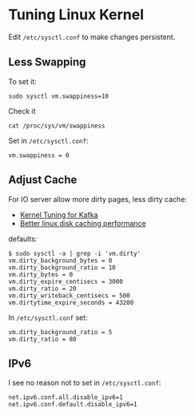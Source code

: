 # Tuning Linux Kernel

Edit `/etc/sysctl.conf` to make changes persistent.

## Less Swapping

To set it:

```console
sudo sysctl vm.swappiness=10
```
Check it
```console
cat /proc/sys/vm/swappiness
```

Set in `/etc/sysctl.conf`:

```console
vm.swappiness = 0
```

## Adjust Cache

For IO server allow more dirty pages, less dirty cache:

* [Kernel Tuning for Kafka](https://youtu.be/7dkSze52i-o?t=1607)
* [Better linux disk caching
performance](https://lonesysadmin.net/2013/12/22/better-linux-disk-caching-performance-vm-dirty_ratio/)

defaults:

```console
$ sudo sysctl -a | grep -i 'vm.dirty'
vm.dirty_background_bytes = 0
vm.dirty_background_ratio = 10
vm.dirty_bytes = 0
vm.dirty_expire_centisecs = 3000
vm.dirty_ratio = 20
vm.dirty_writeback_centisecs = 500
vm.dirtytime_expire_seconds = 43200
```

In `/etc/sysctl.conf` set:
```console
vm.dirty_background_ratio = 5
vm.dirty_ratio = 80
```

## IPv6

I see no reason not to set in `/etc/sysctl.conf`:
```console
net.ipv6.conf.all.disable_ipv6=1
net.ipv6.conf.default.disable_ipv6=1
```
